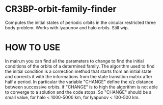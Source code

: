 # CR3BP-orbit-family-finder
Computes the initial states of periodic orbits in the circular restricted three body problem. Works with lyapunov and halo orbits. Still wip.

# HOW TO USE
In main.m you can find all the parameters to change to find the initial conditions of the orbits of a determined family.
The algorithm used to find the initial condition is a correction method that starts from an initial state and corrects it with the informations from the state transition matrix after half a period. In particular the variable "CHANGE" define the x/z distance between successive orbits. If "CHANGE" is to high the algorithm is not able to converge to a solution and the code stops. So "CHANGE" should be a small value, for halo < 1000-5000 km, for lyapunov < 100-500 km. 
